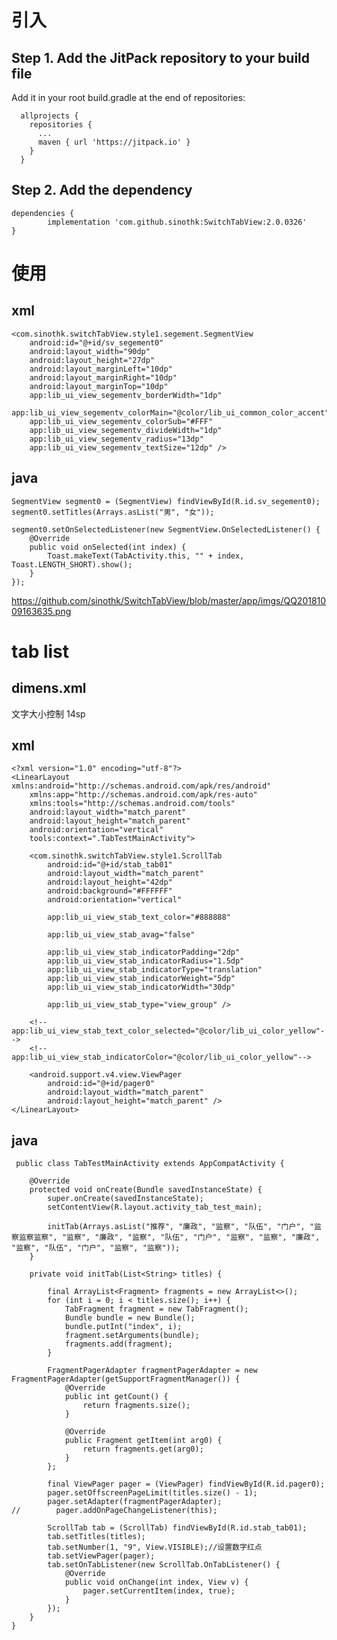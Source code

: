 # 引入

## Step 1. Add the JitPack repository to your build file

  Add it in your root build.gradle at the end of repositories:
  
      allprojects {
        repositories {
          ...
          maven { url 'https://jitpack.io' }
        }
      }
    
## Step 2. Add the dependency

    dependencies {
            implementation 'com.github.sinothk:SwitchTabView:2.0.0326'
    }


# 使用

## xml

    <com.sinothk.switchTabView.style1.segement.SegmentView
        android:id="@+id/sv_segement0"
        android:layout_width="90dp"
        android:layout_height="27dp"
        android:layout_marginLeft="10dp"
        android:layout_marginRight="10dp"
        android:layout_marginTop="10dp"
        app:lib_ui_view_segementv_borderWidth="1dp"
        app:lib_ui_view_segementv_colorMain="@color/lib_ui_common_color_accent"
        app:lib_ui_view_segementv_colorSub="#FFF"
        app:lib_ui_view_segementv_divideWidth="1dp"
        app:lib_ui_view_segementv_radius="13dp"
        app:lib_ui_view_segementv_textSize="12dp" />

## java
    
    SegmentView segment0 = (SegmentView) findViewById(R.id.sv_segement0);
    segment0.setTitles(Arrays.asList("男", "女"));

    segment0.setOnSelectedListener(new SegmentView.OnSelectedListener() {
        @Override
        public void onSelected(int index) {
            Toast.makeText(TabActivity.this, "" + index, Toast.LENGTH_SHORT).show();
        }
    });
    
![]()
https://github.com/sinothk/SwitchTabView/blob/master/app/imgs/QQ20181009163635.png

# tab list
 ## dimens.xml
  <resources> 文字大小控制
    <dimen name="scroll_tab_text_size">14sp</dimen>
  </resources>

 ## xml
    <?xml version="1.0" encoding="utf-8"?>
    <LinearLayout xmlns:android="http://schemas.android.com/apk/res/android"
        xmlns:app="http://schemas.android.com/apk/res-auto"
        xmlns:tools="http://schemas.android.com/tools"
        android:layout_width="match_parent"
        android:layout_height="match_parent"
        android:orientation="vertical"
        tools:context=".TabTestMainActivity">

        <com.sinothk.switchTabView.style1.ScrollTab
            android:id="@+id/stab_tab01"
            android:layout_width="match_parent"
            android:layout_height="42dp"
            android:background="#FFFFFF"
            android:orientation="vertical"

            app:lib_ui_view_stab_text_color="#888888"

            app:lib_ui_view_stab_avag="false"

            app:lib_ui_view_stab_indicatorPadding="2dp"
            app:lib_ui_view_stab_indicatorRadius="1.5dp"
            app:lib_ui_view_stab_indicatorType="translation"
            app:lib_ui_view_stab_indicatorWeight="5dp"
            app:lib_ui_view_stab_indicatorWidth="30dp"

            app:lib_ui_view_stab_type="view_group" />

        <!--app:lib_ui_view_stab_text_color_selected="@color/lib_ui_color_yellow"-->
        <!--app:lib_ui_view_stab_indicatorColor="@color/lib_ui_color_yellow"-->

        <android.support.v4.view.ViewPager
            android:id="@+id/pager0"
            android:layout_width="match_parent"
            android:layout_height="match_parent" />
    </LinearLayout>
 ## java
 
     public class TabTestMainActivity extends AppCompatActivity {

        @Override
        protected void onCreate(Bundle savedInstanceState) {
            super.onCreate(savedInstanceState);
            setContentView(R.layout.activity_tab_test_main);

            initTab(Arrays.asList("推荐", "廉政", "监察", "队伍", "门户", "监察监察监察", "监察", "廉政", "监察", "队伍", "门户", "监察", "监察", "廉政", "监察", "队伍", "门户", "监察", "监察"));
        }

        private void initTab(List<String> titles) {

            final ArrayList<Fragment> fragments = new ArrayList<>();
            for (int i = 0; i < titles.size(); i++) {
                TabFragment fragment = new TabFragment();
                Bundle bundle = new Bundle();
                bundle.putInt("index", i);
                fragment.setArguments(bundle);
                fragments.add(fragment);
            }

            FragmentPagerAdapter fragmentPagerAdapter = new FragmentPagerAdapter(getSupportFragmentManager()) {
                @Override
                public int getCount() {
                    return fragments.size();
                }

                @Override
                public Fragment getItem(int arg0) {
                    return fragments.get(arg0);
                }
            };

            final ViewPager pager = (ViewPager) findViewById(R.id.pager0);
            pager.setOffscreenPageLimit(titles.size() - 1);
            pager.setAdapter(fragmentPagerAdapter);
    //        pager.addOnPageChangeListener(this);

            ScrollTab tab = (ScrollTab) findViewById(R.id.stab_tab01);
            tab.setTitles(titles);
            tab.setNumber(1, "9", View.VISIBLE);//设置数字红点
            tab.setViewPager(pager);
            tab.setOnTabListener(new ScrollTab.OnTabListener() {
                @Override
                public void onChange(int index, View v) {
                    pager.setCurrentItem(index, true);
                }
            });
        }
    }
